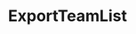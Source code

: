 ---
optionsClassName: 
optionsClassFullName: 
configurationSamples: []
description: missng XML code comments
className: ExportTeamList
typeName: Processors
architecture: v1
options: []
status: missng XML code comments
processingTarget: missng XML code comments
classFile: /src/MigrationTools.Clients.AzureDevops.ObjectModel/Processors/ExportTeamListProcessor.cs
optionsClassFile: 

redirectFrom:
- /Reference/v1/Processors//
layout: reference
toc: true
permalink: /Reference/Processors/ExportTeamList/
title: ExportTeamList
categories:
- Processors
- v1
topics:
- topic: notes
  path: /Processors/ExportTeamList-notes.md
  exists: false
  markdown: ''
- topic: introduction
  path: /Processors/ExportTeamList-introduction.md
  exists: false
  markdown: ''

---